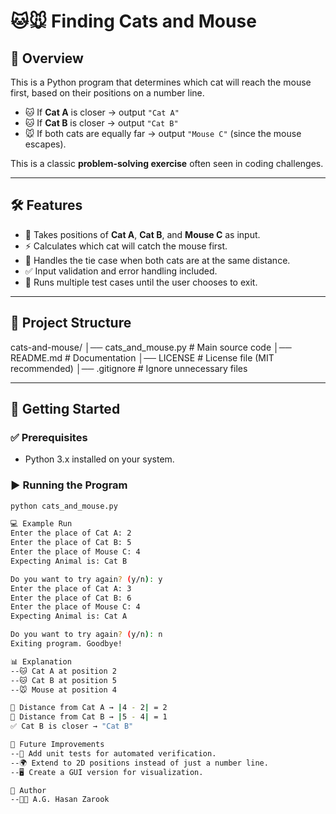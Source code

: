 # 🐱🐭 Finding Cats and Mouse

## 📖 Overview
This is a Python program that determines which cat will reach the mouse first, based on their positions on a number line.  
- 🐱 If **Cat A** is closer → output `"Cat A"`  
- 🐱 If **Cat B** is closer → output `"Cat B"`  
- 🐭 If both cats are equally far → output `"Mouse C"` (since the mouse escapes).  

This is a classic **problem-solving exercise** often seen in coding challenges.

---

## 🛠️ Features
- 🔢 Takes positions of **Cat A**, **Cat B**, and **Mouse C** as input.  
- ⚡ Calculates which cat will catch the mouse first.  
- 🟰 Handles the tie case when both cats are at the same distance.  
- ✅ Input validation and error handling included.  
- 🔄 Runs multiple test cases until the user chooses to exit.

---

## 📂 Project Structure
cats-and-mouse/
│── cats_and_mouse.py # Main source code
│── README.md # Documentation
│── LICENSE # License file (MIT recommended)
│── .gitignore # Ignore unnecessary files


---

## 🚀 Getting Started
### ✅ Prerequisites
- Python 3.x installed on your system.

### ▶️ Running the Program
```bash
python cats_and_mouse.py

💻 Example Run
Enter the place of Cat A: 2
Enter the place of Cat B: 5
Enter the place of Mouse C: 4
Expecting Animal is: Cat B 

Do you want to try again? (y/n): y
Enter the place of Cat A: 3
Enter the place of Cat B: 6
Enter the place of Mouse C: 4
Expecting Animal is: Cat A 

Do you want to try again? (y/n): n
Exiting program. Goodbye!

📊 Explanation
--🐱 Cat A at position 2
--🐱 Cat B at position 5
--🐭 Mouse at position 4

📏 Distance from Cat A → |4 - 2| = 2
📏 Distance from Cat B → |5 - 4| = 1
✅ Cat B is closer → "Cat B"

🚧 Future Improvements
--🧪 Add unit tests for automated verification.
--🌍 Extend to 2D positions instead of just a number line.
--🖥️ Create a GUI version for visualization.

🤝 Author
--👨‍💻 A.G. Hasan Zarook
